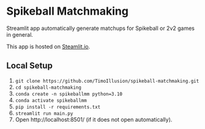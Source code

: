# Spikeball Matchmaking

Streamlit app automatically generate matchups for Spikeball or 2v2 games in general.

This app is hosted on [Steamlit.io](https://spikeball.streamlit.app/).

## Local Setup

1. ```git clone https://github.com/TimoIllusion/spikeball-matchmaking.git```
2. `cd spikeball-matchmaking`
3. `conda create -n spikeballmm python=3.10`
4. `conda activate spikeballmm`
5. `pip install -r requirements.txt`
6. `streamlit run main.py`
7. Open http://localhost:8501/ (if it does not open automatically).
